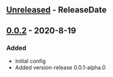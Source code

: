 <!-- next-header -->

## [Unreleased] - ReleaseDate

## [0.0.2] - 2020-8-19
### Added
* Initial config
* Added version-release 0.0.1-alpha.0

<!-- next-url -->
[Unreleased]: https://github.com/coingaming/loyalty-worker/compare/v0.0.2...HEAD
[0.0.2]: https://github.com/bulld0zer/elixir-version-release-tests/compare/v0.0.1...v0.0.2